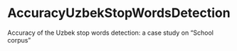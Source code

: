 # AccuracyUzbekStopWordsDetection
Accuracy of the Uzbek stop words detection: a case study on “School corpus”
